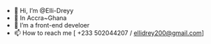 - 👋 Hi, I’m @Elli-Dreyy
- 👀  In Accra~Ghana 
- 🌱 I’m a front-end develoer
- 📫 How to reach me [ +233 502044207 / ellidrey200@gmail.com] 


<!---
Elli-Dreyy/Elli-Dreyy is a ✨ special ✨ repository because its `README.md` (this file) appears on your GitHub profile.
You can click the Preview link to take a look at your changes.
--->
